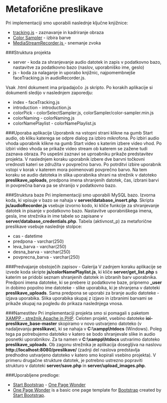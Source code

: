 Metaforične preslikave
=======

Pri implementaciji smo uporabili naslednje ključne knjižnice:

* [tracking.js](https://trackingjs.com/) - zaznavanje in kadriranje obraza
* [Color Sampler](https://github.com/emn178/color-sampler) - izbira barve
* [MediaStreamRecorder.js ](https://github.com/streamproc/MediaStreamRecorder) - snemanje zvoka


###Struktura projekta

* server - koda za shranjevanje audio datotek in zapis v podatkovno bazo, nastavitve za podatkovno bazo (naslov, uporabniško ime, geslo)
* js - koda za nalaganje in uporabo knjižnic, najpomembnejše faceTracking.js in audioRecorder.js.

Vsak .html dokument ima pripadajočo .js skripto. Po korakih aplikacije si dokumenti sledijo v naslednjem zaporedju:

* index - faceTracking.js
* introduction - introduction.js
* colorPick - colorSelectSampler.js, colorSampler/color-sampler.min.js
* colorNaming - colorNaming.js
* colorNamePlaylist - colorNamePlaylist.js

###Uporaba aplikacije
Uporabnik na vstopni strani klikne na gumb Start audio, ob kliku katerega se odpre dialog za izbiro mikrofona. Po izbiri
audio vhoda uporabnik klikne na gumb Start video s katerim izbere video vhod. Po izbiri video vhoda se prikaže video stream
ob katerem se zažene tudi zaznava obraza. Po uspešni zaznavi se uproabniku prikaže predstavitev projekta. V naslednjem koraku
uporabnik izbere dve barvni točkovni vrednosti kateri se združita v povprečno barvo. Po potrditvi izbire uporabnik vstopi v korak
v katerem mora poimenovati povprečno barvo. Na tem koraku se audio datoteka in slika uporabnika shrani na strežnik v datoteko **preslikave_uploads**,
predpona imena shranjenih datotek, čas, izbrani barvi in povprečna barva pa se shranijo v podatkovno bazo.


###Struktura baze
Pri implementaciji smo uporabili MySQL bazo. Izvorna koda, ki vpisuje v bazo se nahaja v **server/database_insert.php**.
Skripta **js/audioRecorder.js** vsebuje izvorno kodo, ki kliče funkcije za shranjevanje datotek in pisanje v podatkovno bazo.
Nastavitve uporabniškega imena, gesla, ime strežnika in ime tabele so zapisane v **server/database_credentials.php**.
Tabela (aktivnost_p) za metaforične preslikave vsebuje naslednje stolpce:

* cas - datetime
* predpona - varchar(250)
* leva_barva - varchar(250)
* desna_barva - varchar(250)
* povprecna_barva - varchar(250)

###Predvajanje obstoječih zapisov - Galerija
V zadnjem koraku aplikacije se izvede koda skripte **js/colorNamePlaylist.js**, ki kliče **server/get_list.php** s katerim se pridobi
seznam shranjenih datotek in izbranih barv uporabnika. Predponi imena datoteke, ki se prebere iz podatkovne baze, pripnemo
**_user** in dobimo popolno ime datoteke - slike uporabika, ki je shranjena v datoteki **preslikave_uploads**. Sama predpona
se uporabi za branje audio datoteke - izjava uporabika. Slika uporabika skupaj z izjavo in izbranimi barvami se prikaže skupaj na
pogledu do prikaza naslednjega vnosa.

###Namestitev
Pri implementaciji projekta smo si pomagali s paketom [XAMPP - strežnik Apache in PHP](https://www.apachefriends.org/index.html).
Celoten projekt, vsebino datoteke **ioi-preslikave_base-master** skopiramo v novo ustvarjeno datoteko (v nadaljevanju **preslikave**), ki se nahaja v **C:\xampp\htdocs** (Windows). 
Poleg tega pa potrebujemo datoteko v katero se bodo shranjevale slike in audio posnetki uporabnikov. Za ta namen v **C:\xampp\htdocs** ustvarimo
datoteko **preslikave_uploads**. Ob zagonu strežnika je aplikacija dosegljiva na naslovu **http://localhost:8080/preslikave/** (zadnji del naslova predstavlja 
predhodno ustvarjeno datoteko v katero smo kopirali vsebino projekta). V primeru drugačne strukture datotek, je potrebno ustrezno popraviti 
strukturo v datoteki **server/save.php** in **server/upload_images.php**.


###Uporabljene predloge:

* [Start Bootstrap](http://startbootstrap.com/) - [One Page Wonder](http://startbootstrap.com/template-overviews/one-page-wonder/)
* [One Page Wonder](http://startbootstrap.com/template-overviews/one-page-wonder/) is a basic one page template for [Bootstrap](http://getbootstrap.com/) created by [Start Bootstrap](http://startbootstrap.com/).
